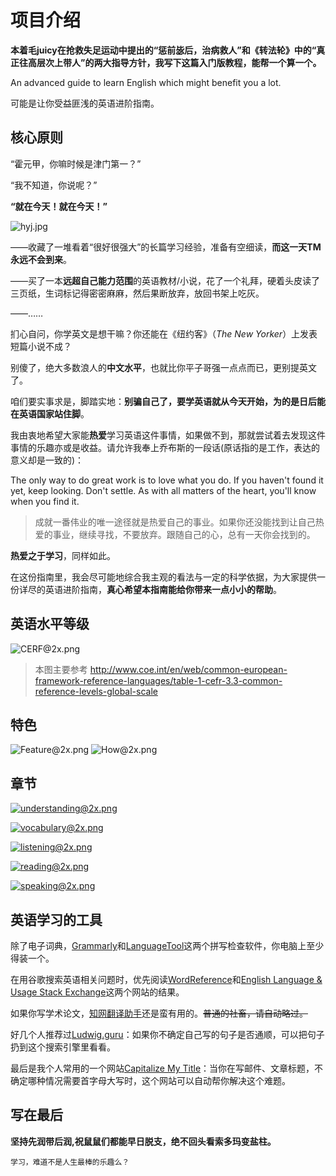 # 项目介绍

**本着毛juicy在抢救失足运动中提出的“惩前毖后，治病救人”和《转法轮》中的“真正往高层次上带人”的两大指导方针，我写下这篇入门版教程，能帮一个算一个。**

An advanced guide to learn English which might benefit you a lot.

可能是让你受益匪浅的英语进阶指南。

## 核心原则

“霍元甲，你嘛时候是津门第一？”

“我不知道，你说呢？”

**“就在今天！就在今天！”**

![hyj.jpg](assets/hyj.jpg)



——收藏了一堆看着“很好很强大”的长篇学习经验，准备有空细读，**而这一天TM永远不会到来**。

——买了一本**远超自己能力范围**的英语教材/小说，花了一个礼拜，硬着头皮读了三页纸，生词标记得密密麻麻，然后果断放弃，放回书架上吃灰。

——……

扪心自问，你学英文是想干嘛？你还能在《纽约客》（*The New Yorker*）上发表短篇小说不成？

别傻了，绝大多数浪人的**中文水平**，也就比你平子哥强一点点而已，更别提英文了。

咱们要实事求是，脚踏实地：**别骗自己了，要学英语就从今天开始，为的是日后能在英语国家站住脚**。

我由衷地希望大家能**热爱**学习英语这件事情，如果做不到，那就尝试着去发现这件事情的乐趣亦或是收益。请允许我奉上乔布斯的一段话(原话指的是工作，表达的意义却是一致的)：

The only way to do great work is to love what you do. If you haven't found it yet, keep looking. Don't settle. As with all matters of the heart, you'll know when you find it.
>成就一番伟业的唯一途径就是热爱自己的事业。如果你还没能找到让自己热爱的事业，继续寻找，不要放弃。跟随自己的心，总有一天你会找到的。

**热爱之于学习**，同样如此。

在这份指南里，我会尽可能地综合我主观的看法与一定的科学依据，为大家提供一份详尽的英语进阶指南，**真心希望本指南能给你带来一点小小的帮助**。

## 英语水平等级

![CERF@2x.png](assets/CEFR@2x.png)

> 本图主要参考 http://www.coe.int/en/web/common-european-framework-reference-languages/table-1-cefr-3.3-common-reference-levels-global-scale

## 特色

![Feature@2x.png](assets/Feature.png)
![How@2x.png](assets/How.png)

## 章节

[![understanding@2x.png](assets/understanding@2x.png)](part-1/1-understanding.md)

[![vocabulary@2x.png](assets/vocabulary@2x.png)](part-1/2-vocabulary.md)

[![listening@2x.png](assets/listening@2x.png)](part-1/3-listening.md)

[![reading@2x.png](assets/reading@2x.png)](part-1/4-reading.md)

[![speaking@2x.png](assets/speaking@2x.png)](part-1/5-speaking.md)



## 英语学习的工具

除了电子词典，[Grammarly](https://www.grammarly.com/)和[LanguageTool](https://languagetool.org/)这两个拼写检查软件，你电脑上至少得装一个。

在用谷歌搜索英语相关问题时，优先阅读[WordReference](https://forum.wordreference.com/)和[English Language & Usage Stack Exchange](https://english.stackexchange.com/)这两个网站的结果。

如果你写学术论文，[知网翻译助手](https://dict.cnki.net/index)还是蛮有用的。~~普通的社畜，请自动略过。~~

好几个人推荐过[Ludwig.guru](https://ludwig.guru/)：如果你不确定自己写的句子是否通顺，可以把句子扔到这个搜索引擎里看看。

最后是我个人常用的一个网站[Capitalize My Title](https://capitalizemytitle.com/)：当你在写邮件、文章标题，不确定哪种情况需要首字母大写时，这个网站可以自动帮你解决这个难题。




## 写在最后

**坚持先润带后润,祝鼠鼠们都能早日脱支，绝不回头看索多玛变盐柱。**

    学习，难道不是人生最棒的乐趣么？
